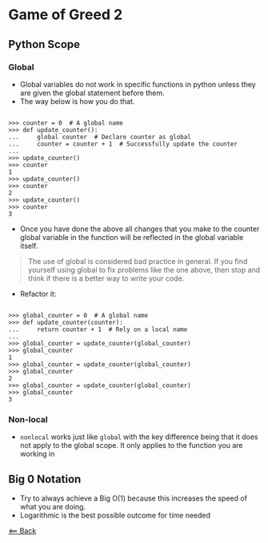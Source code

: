 # Game of Greed 2

## Python Scope
<!-- https://realpython.com/python-scope-legb-rule/#the-global-statement -->

### Global
- Global variables do not work in specific functions in python unless they are given the global statement before them.
- The way below is how you do that.

```

>>> counter = 0  # A global name
>>> def update_counter():
...     global counter  # Declare counter as global
...     counter = counter + 1  # Successfully update the counter
...
>>> update_counter()
>>> counter
1
>>> update_counter()
>>> counter
2
>>> update_counter()
>>> counter
3

```

- Once you have done the above all changes that you make to the counter global variable in the function will be reflected in the global variable itself.

> The use of global is considered bad practice in general. If you find yourself using global to fix problems like the one above, then stop and think if there is a better way to write your code.

- Refactor it:

```

>>> global_counter = 0  # A global name
>>> def update_counter(counter):
...     return counter + 1  # Rely on a local name
...
>>> global_counter = update_counter(global_counter)
>>> global_counter
1
>>> global_counter = update_counter(global_counter)
>>> global_counter
2
>>> global_counter = update_counter(global_counter)
>>> global_counter
3

```

### Non-local
- `nonlocal` works just like `global` with the key difference being that it does not apply to the global scope. It only applies to the function you are working in




## Big 0 Notation
<!-- https://www.youtube.com/watch?v=5Uqawfl0VHQ -->
- Try to always achieve a Big O(1) because this increases the speed of what you are doing.
- Logarithmic is the best possible outcome for time needed

[<== Back](README.md)